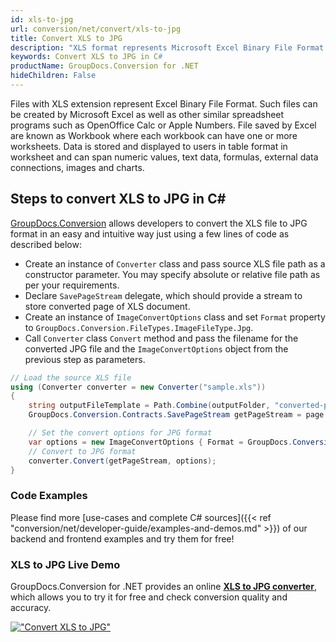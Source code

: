 ```yaml
---
id: xls-to-jpg
url: conversion/net/convert/xls-to-jpg
title: Convert XLS to JPG
description: "XLS format represents Microsoft Excel Binary File Format with .xls extension. Learn how to convert XLS to JPG file programmatically in C# language using GroupDocs.Conversion for .NET library."
keywords: Convert XLS to JPG in C#
productName: GroupDocs.Conversion for .NET
hideChildren: False
---
```


Files with XLS extension represent Excel Binary File Format. Such files can be created by Microsoft Excel as well as other similar spreadsheet programs such as OpenOffice Calc or Apple Numbers. File saved by Excel are known as Workbook where each workbook can have one or more worksheets. Data is stored and displayed to users in table format in worksheet and can span numeric values, text data, formulas, external data connections, images and charts.

## Steps to convert XLS to JPG in C#

[GroupDocs.Conversion](https://products.groupdocs.com/conversion/net) allows developers to convert the XLS file to JPG format in an easy and intuitive way just using a few lines of code as described below:

* Create an instance of `Converter` class and pass source XLS file path as a constructor parameter. You may specify absolute or relative file path as per your requirements. 
* Declare `SavePageStream` delegate, which should provide a stream to store converted page of XLS document.
* Create an instance of `ImageConvertOptions` class and set `Format` property to `GroupDocs.Conversion.FileTypes.ImageFileType.Jpg`.
* Call `Converter` class `Convert` method and pass the filename for the converted JPG file and the `ImageConvertOptions` object from the previous step as parameters.

```csharp
// Load the source XLS file
using (Converter converter = new Converter("sample.xls"))
{
    string outputFileTemplate = Path.Combine(outputFolder, "converted-page-{0}.jpg");
    GroupDocs.Conversion.Contracts.SavePageStream getPageStream = page => new FileStream(string.Format(outputFileTemplate, page), FileMode.Create);

    // Set the convert options for JPG format
    var options = new ImageConvertOptions { Format = GroupDocs.Conversion.FileTypes.ImageFileType.Jpg };   
    // Convert to JPG format
    converter.Convert(getPageStream, options);
}
```

### Code Examples

Please find more [use-cases and complete C# sources]({{< ref "conversion/net/developer-guide/examples-and-demos.md" >}}) of our backend and frontend examples and try them for free!

### XLS to JPG Live Demo

GroupDocs.Conversion for .NET provides an online [**XLS to JPG converter**](https://products.groupdocs.app/conversion/xls-to-jpg), which allows you to try it for free and check conversion quality and accuracy.

[!["Convert XLS to JPG"](conversion/net/images/convert-to-jpg/convert-xls-to-jpg.png)](https://products.groupdocs.app/conversion/xls-to-jpg)